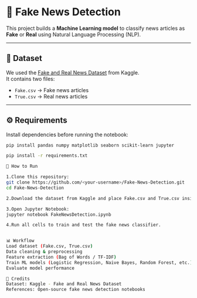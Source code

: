 # 📰 Fake News Detection  

This project builds a **Machine Learning model** to classify news articles as **Fake** or **Real** using Natural Language Processing (NLP).  

---

## 📂 Dataset  
We used the [Fake and Real News Dataset](https://www.kaggle.com/clmentbisaillon/fake-and-real-news-dataset) from Kaggle.  
It contains two files:  
- `Fake.csv` → Fake news articles  
- `True.csv` → Real news articles  

---

## ⚙️ Requirements  
Install dependencies before running the notebook:  

```bash
pip install pandas numpy matplotlib seaborn scikit-learn jupyter

pip install -r requirements.txt

🚀 How to Run

1.Clone this repository:
git clone https://github.com/<your-username>/Fake-News-Detection.git
cd Fake-News-Detection

2.Download the dataset from Kaggle and place Fake.csv and True.csv inside the project folder.

3.Open Jupyter Notebook:
jupyter notebook FakeNewsDetection.ipynb

4.Run all cells to train and test the fake news classifier.


📊 Workflow
Load dataset (Fake.csv, True.csv)
Data cleaning & preprocessing
Feature extraction (Bag of Words / TF-IDF)
Train ML models (Logistic Regression, Naive Bayes, Random Forest, etc.)
Evaluate model performance

🙌 Credits
Dataset: Kaggle - Fake and Real News Dataset
References: Open-source fake news detection notebooks
